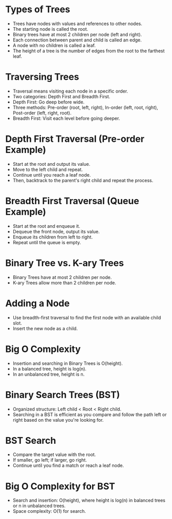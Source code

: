 # Types of Trees

- Trees have nodes with values and references to other nodes.
- The starting node is called the root.
- Binary trees have at most 2 children per node (left and right).
- Each connection between parent and child is called an edge.
- A node with no children is called a leaf.
- The height of a tree is the number of edges from the root to the farthest leaf.

# Traversing Trees

- Traversal means visiting each node in a specific order.
- Two categories: Depth First and Breadth First.
- Depth First: Go deep before wide.
- Three methods: Pre-order (root, left, right), In-order (left, root, right), Post-order (left, right, root).
- Breadth First: Visit each level before going deeper.

# Depth First Traversal (Pre-order Example)

- Start at the root and output its value.
- Move to the left child and repeat.
- Continue until you reach a leaf node.
- Then, backtrack to the parent's right child and repeat the process.

# Breadth First Traversal (Queue Example)

- Start at the root and enqueue it.
- Dequeue the front node, output its value.
- Enqueue its children from left to right.
- Repeat until the queue is empty.

# Binary Tree vs. K-ary Trees

- Binary Trees have at most 2 children per node.
- K-ary Trees allow more than 2 children per node.

# Adding a Node

- Use breadth-first traversal to find the first node with an available child slot.
- Insert the new node as a child.

# Big O Complexity

- Insertion and searching in Binary Trees is O(height).
- In a balanced tree, height is log(n).
- In an unbalanced tree, height is n.

# Binary Search Trees (BST)

- Organized structure: Left child < Root < Right child.
- Searching in a BST is efficient as you compare and follow the path left or right based on the value you're looking for.

# BST Search

- Compare the target value with the root.
- If smaller, go left; if larger, go right.
- Continue until you find a match or reach a leaf node.

# Big O Complexity for BST

- Search and insertion: O(height), where height is log(n) in balanced trees or n in unbalanced trees.
- Space complexity: O(1) for search.
